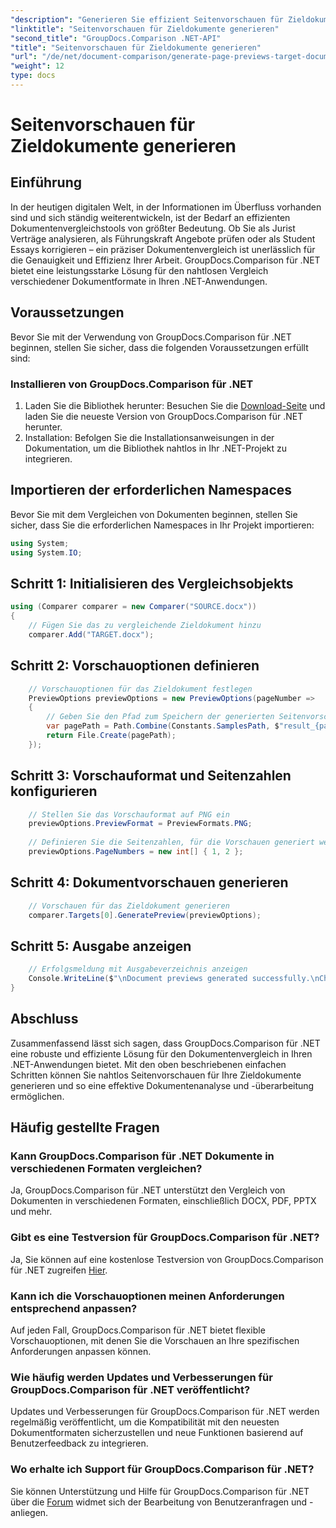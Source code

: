 ```yaml
---
"description": "Generieren Sie effizient Seitenvorschauen für Zieldokumente mit GroupDocs.Comparison für .NET. Folgen Sie unserer Schritt-für-Schritt-Anleitung für einen nahtlosen Dokumentenvergleich."
"linktitle": "Seitenvorschauen für Zieldokumente generieren"
"second_title": "GroupDocs.Comparison .NET-API"
"title": "Seitenvorschauen für Zieldokumente generieren"
"url": "/de/net/document-comparison/generate-page-previews-target-document/"
"weight": 12
type: docs
---
```

# Seitenvorschauen für Zieldokumente generieren

## Einführung
In der heutigen digitalen Welt, in der Informationen im Überfluss vorhanden sind und sich ständig weiterentwickeln, ist der Bedarf an effizienten Dokumentenvergleichstools von größter Bedeutung. Ob Sie als Jurist Verträge analysieren, als Führungskraft Angebote prüfen oder als Student Essays korrigieren – ein präziser Dokumentenvergleich ist unerlässlich für die Genauigkeit und Effizienz Ihrer Arbeit. GroupDocs.Comparison für .NET bietet eine leistungsstarke Lösung für den nahtlosen Vergleich verschiedener Dokumentformate in Ihren .NET-Anwendungen.
## Voraussetzungen
Bevor Sie mit der Verwendung von GroupDocs.Comparison für .NET beginnen, stellen Sie sicher, dass die folgenden Voraussetzungen erfüllt sind:
### Installieren von GroupDocs.Comparison für .NET
1. Laden Sie die Bibliothek herunter: Besuchen Sie die [Download-Seite](https://releases.groupdocs.com/comparison/net/) und laden Sie die neueste Version von GroupDocs.Comparison für .NET herunter.
2. Installation: Befolgen Sie die Installationsanweisungen in der Dokumentation, um die Bibliothek nahtlos in Ihr .NET-Projekt zu integrieren.

## Importieren der erforderlichen Namespaces
Bevor Sie mit dem Vergleichen von Dokumenten beginnen, stellen Sie sicher, dass Sie die erforderlichen Namespaces in Ihr Projekt importieren:
```csharp
using System;
using System.IO;

```
## Schritt 1: Initialisieren des Vergleichsobjekts
```csharp
using (Comparer comparer = new Comparer("SOURCE.docx"))
{
    // Fügen Sie das zu vergleichende Zieldokument hinzu
    comparer.Add("TARGET.docx");
```
## Schritt 2: Vorschauoptionen definieren
```csharp
    // Vorschauoptionen für das Zieldokument festlegen
    PreviewOptions previewOptions = new PreviewOptions(pageNumber =>
    {
        // Geben Sie den Pfad zum Speichern der generierten Seitenvorschau an
        var pagePath = Path.Combine(Constants.SamplesPath, $"result_{pageNumber}.png");
        return File.Create(pagePath);
    });
```
## Schritt 3: Vorschauformat und Seitenzahlen konfigurieren
```csharp
    // Stellen Sie das Vorschauformat auf PNG ein
    previewOptions.PreviewFormat = PreviewFormats.PNG;
    
    // Definieren Sie die Seitenzahlen, für die Vorschauen generiert werden sollen
    previewOptions.PageNumbers = new int[] { 1, 2 };
```
## Schritt 4: Dokumentvorschauen generieren
```csharp
    // Vorschauen für das Zieldokument generieren
    comparer.Targets[0].GeneratePreview(previewOptions);
```
## Schritt 5: Ausgabe anzeigen
```csharp
    // Erfolgsmeldung mit Ausgabeverzeichnis anzeigen
    Console.WriteLine($"\nDocument previews generated successfully.\nCheck output in {Directory.GetCurrentDirectory()}.");
}
```

## Abschluss
Zusammenfassend lässt sich sagen, dass GroupDocs.Comparison für .NET eine robuste und effiziente Lösung für den Dokumentenvergleich in Ihren .NET-Anwendungen bietet. Mit den oben beschriebenen einfachen Schritten können Sie nahtlos Seitenvorschauen für Ihre Zieldokumente generieren und so eine effektive Dokumentenanalyse und -überarbeitung ermöglichen.
## Häufig gestellte Fragen
### Kann GroupDocs.Comparison für .NET Dokumente in verschiedenen Formaten vergleichen?
Ja, GroupDocs.Comparison für .NET unterstützt den Vergleich von Dokumenten in verschiedenen Formaten, einschließlich DOCX, PDF, PPTX und mehr.
### Gibt es eine Testversion für GroupDocs.Comparison für .NET?
Ja, Sie können auf eine kostenlose Testversion von GroupDocs.Comparison für .NET zugreifen [Hier](https://releases.groupdocs.com/).
### Kann ich die Vorschauoptionen meinen Anforderungen entsprechend anpassen?
Auf jeden Fall, GroupDocs.Comparison für .NET bietet flexible Vorschauoptionen, mit denen Sie die Vorschauen an Ihre spezifischen Anforderungen anpassen können.
### Wie häufig werden Updates und Verbesserungen für GroupDocs.Comparison für .NET veröffentlicht?
Updates und Verbesserungen für GroupDocs.Comparison für .NET werden regelmäßig veröffentlicht, um die Kompatibilität mit den neuesten Dokumentformaten sicherzustellen und neue Funktionen basierend auf Benutzerfeedback zu integrieren.
### Wo erhalte ich Support für GroupDocs.Comparison für .NET?
Sie können Unterstützung und Hilfe für GroupDocs.Comparison für .NET über die [Forum](https://forum.groupdocs.com/c/comparison/12) widmet sich der Bearbeitung von Benutzeranfragen und -anliegen.